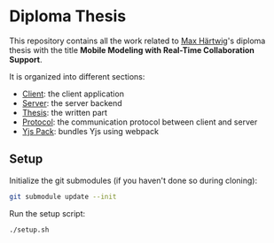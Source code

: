 # Diploma Thesis

This repository contains all the work related to [Max Härtwig](mailto:max.haertwig@mailbox.tu-dresden.de)'s diploma thesis with the title **Mobile Modeling with Real-Time Collaboration Support**.

It is organized into different sections:

- [Client](./client): the client application
- [Server](./server): the server backend
- [Thesis](./thesis): the written part
- [Protocol](./protocol): the communication protocol between client and server
- [Yjs Pack](./yjs-pack): bundles Yjs using webpack

## Setup

Initialize the git submodules (if you haven't done so during cloning):

```bash
git submodule update --init
```

Run the setup script:

```bash
./setup.sh
```
